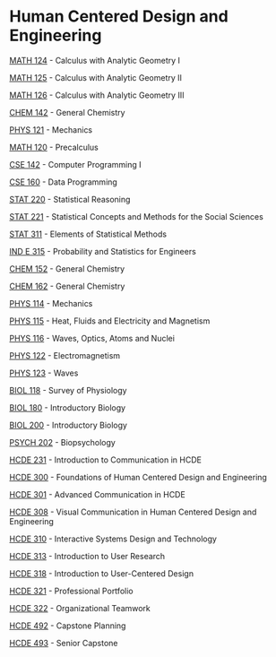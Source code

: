 # Human Centered Design and Engineering

[MATH 124](<https://myplan.uw.edu/course/#/courses/MATH 124>) - Calculus with Analytic Geometry I

[MATH 125](<https://myplan.uw.edu/course/#/courses/MATH 125>) - Calculus with Analytic Geometry II

[MATH 126](<https://myplan.uw.edu/course/#/courses/MATH 126>) - Calculus with Analytic Geometry III

[CHEM 142](<https://myplan.uw.edu/course/#/courses/CHEM 142>) - General Chemistry

[PHYS 121](<https://myplan.uw.edu/course/#/courses/PHYS 121>) - Mechanics

[MATH 120](<https://myplan.uw.edu/course/#/courses/MATH 120>) - Precalculus

[CSE 142](<https://myplan.uw.edu/course/#/courses/CSE 142>) - Computer Programming I

[CSE 160](<https://myplan.uw.edu/course/#/courses/CSE 160>) - Data Programming

[STAT 220](<https://myplan.uw.edu/course/#/courses/STAT 220>) - Statistical Reasoning

[STAT 221](<https://myplan.uw.edu/course/#/courses/STAT 221>) - Statistical Concepts and Methods for the Social Sciences

[STAT 311](<https://myplan.uw.edu/course/#/courses/STAT 311>) - Elements of Statistical Methods

[IND E 315](<https://myplan.uw.edu/course/#/courses/IND E 315>) - Probability and Statistics for Engineers

[CHEM 152](<https://myplan.uw.edu/course/#/courses/CHEM 152>) - General Chemistry

[CHEM 162](<https://myplan.uw.edu/course/#/courses/CHEM 162>) - General Chemistry

[PHYS 114](<https://myplan.uw.edu/course/#/courses/PHYS 114>) - Mechanics

[PHYS 115](<https://myplan.uw.edu/course/#/courses/PHYS 115>) - Heat, Fluids and Electricity and Magnetism

[PHYS 116](<https://myplan.uw.edu/course/#/courses/PHYS 116>) - Waves, Optics, Atoms and Nuclei

[PHYS 122](<https://myplan.uw.edu/course/#/courses/PHYS 122>) - Electromagnetism

[PHYS 123](<https://myplan.uw.edu/course/#/courses/PHYS 123>) - Waves

[BIOL 118](<https://myplan.uw.edu/course/#/courses/BIOL 118>) - Survey of Physiology

[BIOL 180](<https://myplan.uw.edu/course/#/courses/BIOL 180>) - Introductory Biology

[BIOL 200](<https://myplan.uw.edu/course/#/courses/BIOL 200>) - Introductory Biology

[PSYCH 202](<https://myplan.uw.edu/course/#/courses/PSYCH 202>) - Biopsychology

[HCDE 231](<https://myplan.uw.edu/course/#/courses/HCDE 231>) - Introduction to Communication in HCDE

[HCDE 300](<https://myplan.uw.edu/course/#/courses/HCDE 300>) - Foundations of Human Centered Design and Engineering

[HCDE 301](<https://myplan.uw.edu/course/#/courses/HCDE 301>) - Advanced Communication in HCDE

[HCDE 308](<https://myplan.uw.edu/course/#/courses/HCDE 308>) - Visual Communication in Human Centered Design and Engineering

[HCDE 310](<https://myplan.uw.edu/course/#/courses/HCDE 310>) - Interactive Systems Design and Technology

[HCDE 313](<https://myplan.uw.edu/course/#/courses/HCDE 313>) - Introduction to User Research

[HCDE 318](<https://myplan.uw.edu/course/#/courses/HCDE 318>) - Introduction to User-Centered Design

[HCDE 321](<https://myplan.uw.edu/course/#/courses/HCDE 321>) - Professional Portfolio

[HCDE 322](<https://myplan.uw.edu/course/#/courses/HCDE 322>) - Organizational Teamwork

[HCDE 492](<https://myplan.uw.edu/course/#/courses/HCDE 492>) - Capstone Planning

[HCDE 493](<https://myplan.uw.edu/course/#/courses/HCDE 493>) - Senior Capstone

